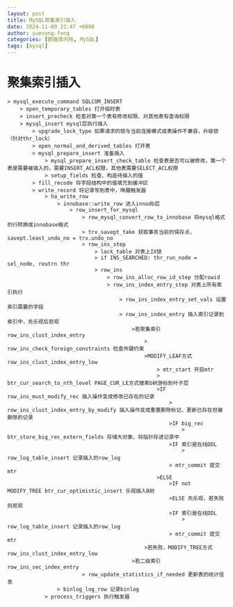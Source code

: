 ```yaml
---
layout: post
title: MySQL聚集索引插入
date: 2024-11-09 22:47 +0800
author: yuesong-feng
categories: [数据库内核, MySQL]
tags: [mysql]
---
```

# 聚集索引插入

    > mysql_execute_command SQLCOM_INSERT
        > open_temporary_tables 打开临时表
        > insert_precheck 检查对第一个表有修改权限、对其他表有查询权限
        > mysql_insert mysql层执行插入
            > upgrade_lock_type 如果请求的锁与当前连接模式或表操作不兼容，升级锁（针对thr_lock）
            > open_normal_and_derived_tables 打开表
            > mysql_prepare_insert 准备插入
                > mysql_prepare_insert_check_table 检查表是否可以被修改，第一个表是需要被插入的，需要INSERT_ACL权限，其他表需要SELECT_ACL权限
                > setup_fields 检查、构造待插入的值
            > fill_recode 将字段结构中的值填充到缓冲区
            > write_record 将记录写到表中，唤醒触发器
                > ha_write_row
                    > innobase::write_row 进入innodb层
                        > row_insert_for_mysql 
                            > row_mysql_convert_row_to_innobase 将mysql格式的行转换成innobase格式
                            > trx_savept_take 获取事务当前的保存点，savept.least_undo_no = trx.undo_no
                            > row_ins_step 
                                > lock_table 对表上IX锁
                                > if INS_SEARCHED: thr_run_node = sel_node, reutrn thr
                                > row_ins
                                    > row_ins_alloc_row_id_step 分配rowid
                                    > row_ins_index_entry_step 对表上所有索引执行
                                        > row_ins_index_entry_set_vals 设置索引需要的字段
                                        > row_ins_index_entry 插入索引记录到索引中，先乐观后悲观
                                            >若聚集索引 row_ins_clust_index_entry 
                                                > row_ins_check_foreign_constraints 检查外键约束
                                                >MODIFY_LEAF方式 row_ins_clust_index_entry_low
                                                    > mtr_start 开启mtr
                                                    > btr_cur_search_to_nth_level PAGE_CUR_LE方式搜素b树游标到叶子层
                                                    >IF row_ins_must_modify_rec 插入操作变成修改已存在的记录
                                                        > row_ins_clust_index_entry_by_modify 插入操作变成重置删除标记、更新已存在但被删除的记录
                                                        >IF big_rec
                                                            > btr_store_big_rec_extern_fields 存储大对象，将指针存进记录中
                                                        >IF 索引是在线DDL
                                                            > row_log_table_insert 记录插入的row_log
                                                        > mtr_commit 提交mtr
                                                    >ELSE 
                                                        >IF not MODIFY_TREE btr_cur_optimistic_insert 乐观插入B树
                                                        >ELSE 先乐观，若失败则悲观 
                                                        >IF 索引是在线DDL
                                                            > row_log_table_insert 记录插入的row_log
                                                        > mtr_commit 提交mtr
                                                >若失败，MODIFY_TREE方式row_ins_clust_index_entry_low
                                            >若二级索引 row_ins_sec_index_entry
                            > row_update_statistics_if_needed 更新表的统计信息
                    > binlog_log_row 记录binlog
                > process_triggers 执行触发器